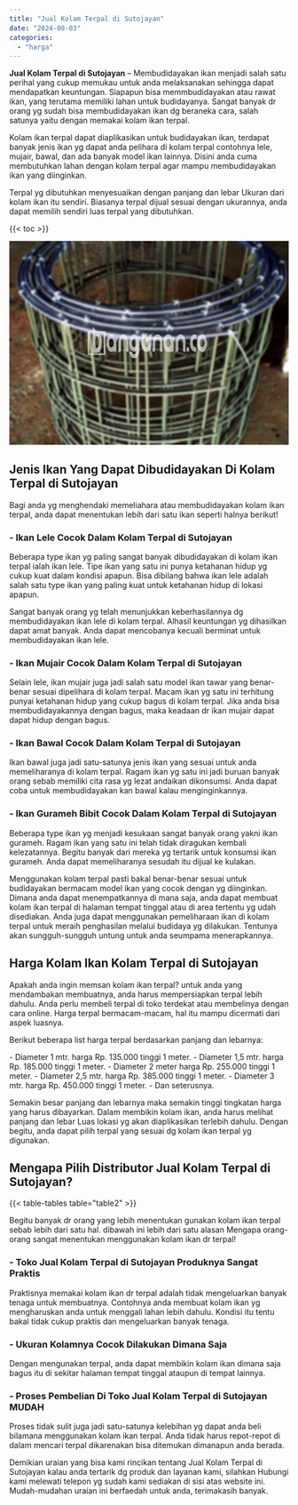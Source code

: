 ```yaml
---
title: "Jual Kolam Terpal di Sutojayan"
date: "2024-08-03"
categories: 
  - "harga"
---
```


**Jual Kolam Terpal di Sutojayan** – Membudidayakan ikan menjadi salah satu perihal yang cukup memukau untuk anda melaksanakan sehingga dapat mendapatkan keuntungan. Siapapun bisa memmbudidayakan atau rawat ikan, yang terutama memiliki lahan untuk budidayanya. Sangat banyak dr orang yg sudah bisa membudidayakan ikan dg beraneka cara, salah satunya yaitu dengan memakai kolam ikan terpal.

Kolam ikan terpal dapat diaplikasikan untuk budidayakan ikan, terdapat banyak jenis ikan yg dapat anda pelihara di kolam terpal contohnya lele, mujair, bawal, dan ada banyak model ikan lainnya. Disini anda cuma membutuhkan lahan dengan kolam terpal agar mampu membudidayakan ikan yang diinginkan.

Terpal yg dibutuhkan menyesuaikan dengan panjang dan lebar Ukuran dari kolam ikan itu sendiri. Biasanya terpal dijual sesuai dengan ukurannya, anda dapat memilih sendiri luas terpal yang dibutuhkan.

{{< toc >}}

![Jual Kolam Terpal di Sutojayan](/images/jual-kolam-terpal-60.png)

## Jenis Ikan Yang Dapat Dibudidayakan Di Kolam Terpal di Sutojayan

Bagi anda yg menghendaki memeliahara atau membudidayakan kolam ikan terpal, anda dapat menentukan lebih dari satu ikan seperti halnya berikut!

### \- Ikan Lele Cocok Dalam Kolam Terpal di Sutojayan

Beberapa type ikan yg paling sangat banyak dibudidayakan di kolam ikan terpal ialah ikan lele. Tipe ikan yang satu ini punya ketahanan hidup yg cukup kuat dalam kondisi apapun. Bisa dibilang bahwa ikan lele adalah salah satu type ikan yang paling kuat untuk ketahanan hidup di lokasi apapun.

Sangat banyak orang yg telah menunjukkan keberhasilannya dg membudidayakan ikan lele di kolam terpal. Alhasil keuntungan yg dihasilkan dapat amat banyak. Anda dapat mencobanya kecuali berminat untuk membudidayakan ikan lele.

### \- Ikan Mujair Cocok Dalam Kolam Terpal di Sutojayan

Selain lele, ikan mujair juga jadi salah satu model ikan tawar yang benar-benar sesuai dipelihara di kolam terpal. Macam ikan yg satu ini terhitung punyai ketahanan hidup yang cukup bagus di kolam terpal. Jika anda bisa membudidayakannya dengan bagus, maka keadaan dr ikan mujair dapat dapat hidup dengan bagus.

### \- Ikan Bawal Cocok Dalam Kolam Terpal di Sutojayan

Ikan bawal juga jadi satu-satunya jenis ikan yang sesuai untuk anda memeliharanya di kolam terpal. Ragam ikan yg satu ini jadi buruan banyak orang sebab memiliki cita rasa yg lezat andaikan dikonsumsi. Anda dapat coba untuk membudidayakan kan bawal kalau menginginkannya.

### \- Ikan Gurameh Bibit Cocok Dalam Kolam Terpal di Sutojayan

Beberapa type ikan yg menjadi kesukaan sangat banyak orang yakni ikan gurameh. Ragam ikan yang satu ini telah tidak diragukan kembali kelezatannya. Begitu banyak dari mereka yg tertarik untuk konsumsi ikan gurameh. Anda dapat memeliharanya sesudah itu dijual ke kulakan.

Menggunakan kolam terpal pasti bakal benar-benar sesuai untuk budidayakan bermacam model ikan yang cocok dengan yg diinginkan. Dimana anda dapat menempatkannya di mana saja, anda dapat membuat kolam ikan terpal di halaman tempat tinggal atau di area tertentu yg udah disediakan. Anda juga dapat menggunakan pemeliharaan ikan di kolam terpal untuk meraih penghasilan melalui budidaya yg dilakukan. Tentunya akan sungguh-sungguh untung untuk anda seumpama menerapkannya.

## Harga Kolam Ikan Kolam Terpal di Sutojayan

Apakah anda ingin memsan kolam ikan terpal? untuk anda yang mendambakan membuatnya, anda harus mempersiapkan terpal lebih dahulu. Anda perlu membeli terpal di toko terdekat atau membelinya dengan cara online. Harga terpal bermacam-macam, hal itu mampu dicermati dari aspek luasnya.

Berikut beberapa list harga terpal berdasarkan panjang dan lebarnya:

\- Diameter 1 mtr. harga Rp. 135.000 tinggi 1 meter. - Diameter 1,5 mtr. harga Rp. 185.000 tinggi 1 meter. - Diameter 2 meter harga Rp. 255.000 tinggi 1 meter. - Diameter 2,5 mtr. harga Rp. 385.000 tinggi 1 meter. - Diameter 3 mtr. harga Rp. 450.000 tinggi 1 meter. - Dan seterusnya.

Semakin besar panjang dan lebarnya maka semakin tinggi tingkatan harga yang harus dibayarkan. Dalam membikin kolam ikan, anda harus melihat panjang dan lebar Luas lokasi yg akan diaplikasikan terlebih dahulu. Dengan begitu, anda dapat pilih terpal yang sesuai dg kolam ikan terpal yg digunakan.

## Mengapa Pilih Distributor Jual Kolam Terpal di Sutojayan?

{{< table-tables table="table2" >}}

Begitu banyak dr orang yang lebih menentukan gunakan kolam ikan terpal sebab lebih dari satu hal. dibawah ini lebih dari satu alasan Mengapa orang-orang sangat menentukan menggunakan kolam ikan dr terpal!

### \- Toko Jual Kolam Terpal di Sutojayan Produknya Sangat Praktis

Praktisnya memakai kolam ikan dr terpal adalah tidak mengeluarkan banyak tenaga untuk membuatnya. Contohnya anda membuat kolam ikan yg mengharuskan anda untuk menggali lahan lebih dahulu. Kondisi itu tentu bakal tidak cukup praktis dan mengeluarkan banyak tenaga.

### \- Ukuran Kolamnya Cocok Dilakukan Dimana Saja

Dengan mengunakan terpal, anda dapat membikin kolam ikan dimana saja bagus itu di sekitar halaman tempat tinggal ataupun di tempat lainnya.

### \- Proses Pembelian Di Toko Jual Kolam Terpal di Sutojayan MUDAH

Proses tidak sulit juga jadi satu-satunya kelebihan yg dapat anda beli bilamana menggunakan kolam ikan terpal. Anda tidak harus repot-repot di dalam mencari terpal dikarenakan bisa ditemukan dimanapun anda berada.

Demikian uraian yang bisa kami rincikan tentang Jual Kolam Terpal di Sutojayan kalau anda tertarik dg produk dan layanan kami, silahkan Hubungi kami melewati telepon yg sudah kami sediakan di sisi atas website ini. Mudah-mudahan uraian ini berfaedah untuk anda, terimakasih banyak.
